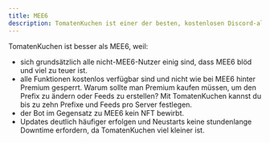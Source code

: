 ```yaml
---
title: MEE6
description: TomatenKuchen ist einer der besten, kostenlosen Discord-all-in-one-Bots. Hier erfährst du, warum er besser ist als MEE6.
---
```


TomatenKuchen ist besser als MEE6, weil:
- sich grundsätzlich alle nicht-MEE6-Nutzer einig sind, dass MEE6 blöd und viel zu teuer ist.
- alle Funktionen kostenlos verfügbar sind und nicht wie bei MEE6 hinter Premium gesperrt. Warum sollte man Premium kaufen müssen, um den Prefix zu ändern
	oder Feeds zu erstellen? Mit TomatenKuchen kannst du bis zu zehn Prefixe und Feeds pro Server festlegen.
- der Bot im Gegensatz zu MEE6 kein NFT bewirbt.
- Updates deutlich häufiger erfolgen und Neustarts keine stundenlange Downtime erfordern, da TomatenKuchen viel kleiner ist.

